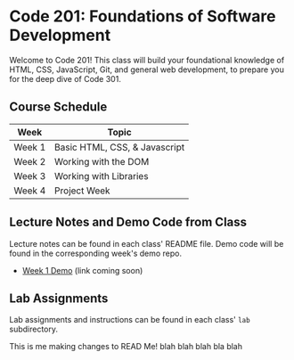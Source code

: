 # Code 201: Foundations of Software Development


Welcome to Code 201! This class will build your foundational knowledge of HTML, CSS, JavaScript, Git, and general web development, to prepare you for the deep dive of Code 301.

## Course Schedule

Week  | Topic
-----------|---------------
Week 1     | Basic HTML, CSS, & Javascript
Week 2     | Working with the DOM
Week 3     | Working with Libraries
Week 4     | Project Week

## Lecture Notes and Demo Code from Class

Lecture notes can be found in each class' README file. Demo code will be found in the corresponding week's demo repo.

- [Week 1 Demo](#) (link coming soon)

## Lab Assignments

Lab assignments and instructions can be found in each class' `lab` subdirectory.





This is me making changes to READ Me!
blah blah blah bla blah
